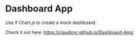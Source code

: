 # Dashboard App

Use if Chart.js to create a mock dashboard.

Check it out here: https://claudiovr.github.io/Dashboard-App/
